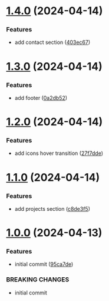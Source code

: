 # [1.4.0](https://github.com/MuchaSsak/space-portfolio/compare/v1.3.0...v1.4.0) (2024-04-14)


### Features

* add contact section ([403ec67](https://github.com/MuchaSsak/space-portfolio/commit/403ec6708002c6b6d30dcb715ba83ee199203c36))



# [1.3.0](https://github.com/MuchaSsak/space-portfolio/compare/v1.2.0...v1.3.0) (2024-04-14)


### Features

* add footer ([0a2db52](https://github.com/MuchaSsak/space-portfolio/commit/0a2db528b455764559cf2fdd6331e743abd258b2))



# [1.2.0](https://github.com/MuchaSsak/space-portfolio/compare/v1.1.0...v1.2.0) (2024-04-14)


### Features

* add icons hover transition ([27f7dde](https://github.com/MuchaSsak/space-portfolio/commit/27f7dde6c41de467bb4be7f55d6bc8c5758afae6))



# [1.1.0](https://github.com/MuchaSsak/space-portfolio/compare/v1.0.0...v1.1.0) (2024-04-14)


### Features

* add projects section ([c8de3f5](https://github.com/MuchaSsak/space-portfolio/commit/c8de3f552f23837114e3c32c3268219313bbe107))



# [1.0.0](https://github.com/MuchaSsak/space-portfolio/compare/95ca7de7160bdf568648a61008563f813dfee3a6...v1.0.0) (2024-04-13)


### Features

* initial commit ([95ca7de](https://github.com/MuchaSsak/space-portfolio/commit/95ca7de7160bdf568648a61008563f813dfee3a6))


### BREAKING CHANGES

* initial commit



